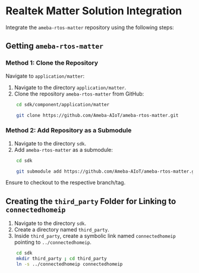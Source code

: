 # Realtek Matter Solution Integration

Integrate the `ameba-rtos-matter` repository using the following steps:

## Getting `ameba-rtos-matter`

### Method 1: Clone the Repository

Navigate to `application/matter`:

1. Navigate to the directory `application/matter`.
2. Clone the repository `ameba-rtos-matter` from GitHub:

```bash
    cd sdk/component/application/matter

    git clone https://github.com/Ameba-AIoT/ameba-rtos-matter.git
```

### Method 2: Add Repository as a Submodule

1. Navigate to the directory `sdk`.
2. Add `ameba-rtos-matter` as a submodule:

```bash
    cd sdk

    git submodule add https://github.com/Ameba-AIoT/ameba-rtos-matter.git component/application/matter
```

Ensure to checkout to the respective branch/tag.

## Creating the `third_party` Folder for Linking to `connectedhomeip`

1. Navigate to the directory `sdk`.
2. Create a directory named `third_party`.
3. Inside `third_party`, create a symbolic link named `connectedhomeip` pointing to `../connectedhomeip`.

```bash
    cd sdk
    mkdir third_party ; cd third_party
    ln -s ../connectedhomeip connectedhomeip
```